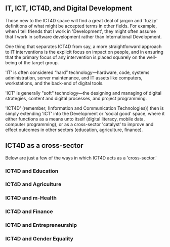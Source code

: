 



## IT, ICT, ICT4D, and Digital Development

Those new to the ICT4D space will find a great deal of jargon and 'fuzzy' definitions of what might be accepted terms in other fields. For example, when I tell friends that I work in 'Development', they might often assume that I work in software development rather than International Development.

One thing that separates ICT4D from say, a more straightforward approach to IT interventions is the explicit focus on impact on people, and in ensuring that the primary focus of any intervention is placed squarely on the well-being of the target group.

'IT' is often considered “hard” technology—hardware, code, systems administration, server maintenance, and IT assets like computers, workstations, and the back-end of digital tools.

'ICT' is generally "soft" technology—the designing and managing of digital strategies, content and digital processes, and project programming.

'ICT4D' (remember, \(Information and Communication Technologies\)) then is simply extending 'ICT' into the Development or 'social good' space, where it either functions as a means unto itself (digital literacy, mobile data, computer programming), or as a cross-sector 'catalyst' to improve and effect outcomes in other sectors (education, agriculture, finance).



## ICT4D as a cross-sector

Below are just a few of the ways in which ICT4D acts as a 'cross-sector.'

### ICT4D and Education


### ICT4D and Agriculture


### ICT4D and m-Health


### ICT4D and Finance


### ICT4D and Entrepreneurship


### ICT4D and Gender Equality


